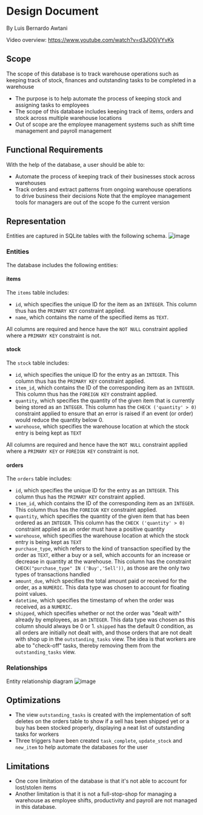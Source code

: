 # Design Document

By Luis Bernardo Awtani

Video overview: <https://www.youtube.com/watch?v=d3JO0jVYvKk>

## Scope

The scope of this database is to track warehouse operations such as keeping track of stock, finances and outstanding tasks to be completed in a warehouse

* The purpose is to help automate the process of keeping stock and assigning tasks to employees
* The scope of this database includes keeping track of items, orders and stock across multiple warehouse locations
* Out of scope are the employee management systems such as shift time management and payroll management


## Functional Requirements

With the help of the database, a user should be able to:
* Automate the process of keeping track of their businesses stock across warehouses
* Track orders and extract patterns from ongoing warehouse operations to drive business their decisions
Note that the employee management tools for managers are out of the scope fo the current version

## Representation

Entities are captured in SQLite tables with the following schema.
![image](ER_Diagram.png)

### Entities

The database includes the following entities:

#### items

The `items` table includes:

* `id`, which specifies the unique ID for the item as an `INTEGER`. This column thus has the `PRIMARY KEY` constraint applied.
* `name`, which contains the name of the specified items as `TEXT`.

All columns are required and hence have the `NOT NULL` constraint applied where a `PRIMARY KEY` constraint is not.


#### stock

The `stock` table includes:

* `id`, which specifies the unique ID for the entry as an `INTEGER`. This column thus has the `PRIMARY KEY` constraint applied.
* `item_id`, which contains the ID of the corresponding item as an `INTEGER`. This column thus has the `FOREIGN KEY` constraint applied.
* `quantity`, which specifies the quantity of the given item that is currently being stored as an `INTEGER`. This column has the
`CHECK ('quantity' > 0)` constraint applied to ensure that an error is raised if an event (or order) would reduce the quantity below 0.
* `warehouse`, which specifies the warehouse location at which the stock entry is being kept as `TEXT`

All columns are required and hence have the `NOT NULL` constraint applied where a `PRIMARY KEY` or `FOREIGN KEY` constraint is not.


#### orders

The `orders` table includes:

* `id`, which specifies the unique ID for the entry as an `INTEGER`. This column thus has the `PRIMARY KEY` constraint applied.
* `item_id`, which contains the ID of the corresponding item as an `INTEGER`. This column thus has the `FOREIGN KEY` constraint applied.
* `quantity`, which specifies the quantity of the given item that has been ordered as an `INTEGER`. This column has the
`CHECK ('quantity' > 0)` constraint applied as an order must have a positive quantity
* `warehouse`, which specifies the warehouse location at which the stock entry is being kept as `TEXT`
* `purchase_type`, which refers to the kind of transaction specified by the order as `TEXT`, either a buy or a sell, which accounts for an increase or decrease in quantity at the warehouse. This column has the constraint `CHECK("purchase_type" IN ('Buy','Sell'))`, as those are the only two types
of transactions handled
* `amount_due`, which specifies the total amount paid or received for the order, as a `NUMERIC`. This data type was chosen to account for floating point values.
* `datetime`, which specifies the timestamp of when the order was received, as a `NUMERIC`.
* `shipped`, which specifies whether or not the order was "dealt with" already by employees, as an `INTEGER`. This data type was chosen as this column should always be 0 or 1. `shipped` has the default 0 condition, as all orders are initially not dealt with, and those orders that are not dealt with shop up in the `outstanding_tasks` view. The idea is that workers are abe to "check-off" tasks, thereby removing them from the `outstanding_tasks` view.

### Relationships

Entity relationship diagram
![image](ER_Diagram.png)

## Optimizations

* The view `outstanding_tasks` is created with the implementation of soft deletes on the orders table to show
if a sell has been shipped yet or a buy has been stocked properly, displaying a neat list of outstanding tasks for workers
* Three triggers have been created `task_complete`, `update_stock` and `new_item` to help automate the databases for the user

## Limitations

* One core limitation of the database is that it's not able to account for lost/stolen items
* Another limitation is that it is not a full-stop-shop for managing a warehouse as employee shifts,
productivity and payroll are not managed in this database.

